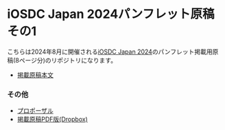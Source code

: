 # iOSDC Japan 2024パンフレット原稿 その1

こちらは2024年8月に開催される[iOSDC Japan 2024](https://fortee.jp/iosdc-japan-2024)のパンフレット掲載用原稿(8ページ分)のリポジトリになります。

- [掲載原稿本文](https://github.com/fumiyasac/iosdc2024_pamphlet_manuscript_vol1/blob/main/manuscript.md)

### その他

- [プロポーザル](https://fortee.jp/iosdc-japan-2024/proposal/9a2bf428-7f8d-4084-93b5-7634a16471fe)
- [掲載原稿PDF版(Dropbox)](https://www.dropbox.com/scl/fi/guu3p2gcjgrgbmfoyogfx/iOSDC2024-8.pdf?rlkey=8osmv541nal5ai3zmgpnysdq3&st=gjued2j5&dl=0)
